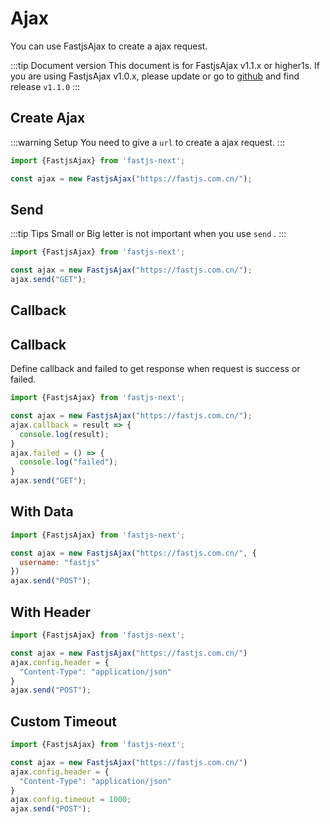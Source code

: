 # Ajax

You can use FastjsAjax to create a ajax request.

:::tip Document version <Badge text="v1.1.0" type="tip" />
This document is for FastjsAjax v1.1.x or higher1s. If you are using FastjsAjax v1.0.x, please update or go to [github](https://github.com/fastjs-team/fastjs-docs/) and find release `v1.1.0`
:::

## Create Ajax

:::warning Setup
You need to give a `url` to create a ajax request.
:::

```javascript
import {FastjsAjax} from 'fastjs-next';

const ajax = new FastjsAjax("https://fastjs.com.cn/");
```

## Send

:::tip Tips
Small or Big letter is not important when you use `send` .
:::

```javascript
import {FastjsAjax} from 'fastjs-next';

const ajax = new FastjsAjax("https://fastjs.com.cn/");
ajax.send("GET");
```

## Callback <Badge text="v1.1.0" type="tip" vertical="middle"/>

## Callback

Define callback and failed to get response when request is success or failed.

```javascript
import {FastjsAjax} from 'fastjs-next';

const ajax = new FastjsAjax("https://fastjs.com.cn/");
ajax.callback = result => {
  console.log(result);
}
ajax.failed = () => {
  console.log("failed");
}
ajax.send("GET");
```

## With Data

```javascript
import {FastjsAjax} from 'fastjs-next';

const ajax = new FastjsAjax("https://fastjs.com.cn/", {
  username: "fastjs"
})
ajax.send("POST");
```

## With Header

```javascript
import {FastjsAjax} from 'fastjs-next';

const ajax = new FastjsAjax("https://fastjs.com.cn/")
ajax.config.header = {
  "Content-Type": "application/json"
}
ajax.send("POST");
```

## Custom Timeout

```javascript
import {FastjsAjax} from 'fastjs-next';

const ajax = new FastjsAjax("https://fastjs.com.cn/")
ajax.config.header = {
  "Content-Type": "application/json"
}
ajax.config.timeout = 1000;
ajax.send("POST");
```

